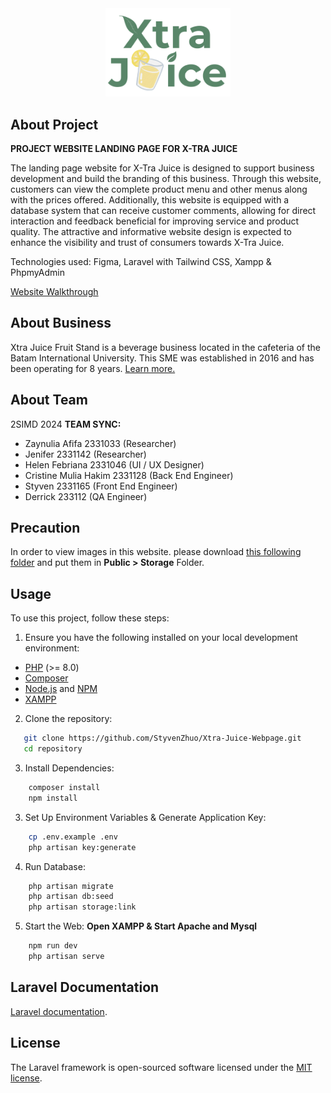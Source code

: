<div align="center">
  <img src="./public/logo-xtrajuice.svg" alt="X-Tra Juice Logo" width="200"/>
</div>


## About Project

**PROJECT WEBSITE LANDING PAGE FOR X-TRA JUICE** 

The landing page website for X-Tra Juice is designed to support business development and build the branding of this business. Through this website, customers can view the complete product menu and other menus along with the prices offered. Additionally, this website is equipped with a database system that can receive customer comments, allowing for direct interaction and feedback beneficial for improving service and product quality. The attractive and informative website design is expected to enhance the visibility and trust of consumers towards X-Tra Juice.

Technologies used: Figma, Laravel with Tailwind CSS, Xampp & PhpmyAdmin

[Website Walkthrough](https://drive.google.com/file/d/1xkCTVe4ieShSuhi9sf3DZVCQ2D4v3CWe/view?usp=sharing)


## About Business

Xtra Juice Fruit Stand is a beverage business located in the cafeteria of the Batam International University. This SME was established in 2016 and has been operating for 8 years.
[Learn more.](https://drive.google.com/file/d/18m9ewZhL55eJ9hdqFJQl0XEmI43x9ru_/view?usp=drive_link)


## About Team

2SIMD 2024
**TEAM SYNC:**
- Zaynulia Afifa 2331033 (Researcher)
- Jenifer 2331142 (Researcher)
- Helen Febriana 2331046 (UI / UX Designer)
- Cristine Mulia Hakim 2331128 (Back End Engineer)
- Styven 2331165 (Front End Engineer)
- Derrick 233112 (QA Engineer)


## Precaution

In order to view images in this website. please download [this following folder](https://drive.google.com/drive/folders/1gfrEkNQc7pGCDci_6tK9CFr-SNaMSrfz?hl=id) and put them in **Public > Storage** Folder.


## Usage

To use this project, follow these steps:

1. Ensure you have the following installed on your local development environment:
- [PHP](https://www.php.net/downloads.php) (>= 8.0)
- [Composer](https://getcomposer.org/download/)
- [Node.js](https://nodejs.org/en/download/) and [NPM](https://www.npmjs.com/get-npm)
- [XAMPP](https://www.apachefriends.org/index.html)

2. Clone the repository: 
```bash
   git clone https://github.com/StyvenZhuo/Xtra-Juice-Webpage.git
   cd repository
```

3. Install Dependencies:
```bash
    composer install
    npm install
```

3. Set Up Environment Variables & Generate Application Key:
```bash
    cp .env.example .env
    php artisan key:generate
```

4. Run Database:
```bash
    php artisan migrate
    php artisan db:seed
    php artisan storage:link
```

5. Start the Web:
**Open XAMPP & Start Apache and Mysql**
```bash
    npm run dev
    php artisan serve
```



## Laravel Documentation

[Laravel documentation](https://laravel.com/docs/contributions).


## License

The Laravel framework is open-sourced software licensed under the [MIT license](https://opensource.org/licenses/MIT).
